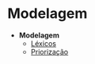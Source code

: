 # Modelagem

- **Modelagem**
  - [Léxicos](Modeling/Lexico.md)
  - [Priorização](Modeling/Priorização.md)

